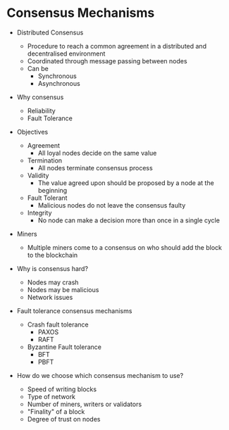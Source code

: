 # Consensus Mechanisms

- Distributed Consensus
  - Procedure to reach a common agreement in a distributed and decentralised environment
  - Coordinated through message passing between nodes
  - Can be
    - Synchronous
    - Asynchronous

- Why consensus
  - Reliability
  - Fault Tolerance

- Objectives
  - Agreement
    - All loyal nodes decide on the same value
  - Termination
    - All nodes terminate consensus process
  - Validity
    - The value agreed upon should be proposed by a node at the beginning
  - Fault Tolerant
    - Malicious nodes do not leave the consensus faulty
  - Integrity
    - No node can make a decision more than once in a single cycle

- Miners
  - Multiple miners come to a consensus on who should add the block to the blockchain

- Why is consensus hard?
  - Nodes may crash
  - Nodes may be malicious
  - Network issues

- Fault tolerance consensus mechanisms
  - Crash fault tolerance
    - PAXOS
    - RAFT
  - Byzantine Fault tolerance
    - BFT
    - PBFT

- How do we choose which consensus mechanism to use?
  - Speed of writing blocks
  - Type of network
  - Number of miners, writers or validators
  - "Finality" of a block
  - Degree of trust on nodes
